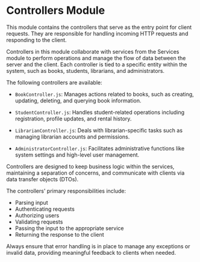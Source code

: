 # Controllers Module

This module contains the controllers that serve as the entry point for client requests. They are responsible for handling incoming HTTP requests and responding to the client.

Controllers in this module collaborate with services from the Services module to perform operations and manage the flow of data between the server and the client. Each controller is tied to a specific entity within the system, such as books, students, librarians, and administrators.

The following controllers are available:

- `BookController.js`: Manages actions related to books, such as creating, updating, deleting, and querying book information.

- `StudentController.js`: Handles student-related operations including registration, profile updates, and rental history.

- `LibrarianController.js`: Deals with librarian-specific tasks such as managing librarian accounts and permissions.

- `AdministratorController.js`: Facilitates administrative functions like system settings and high-level user management.

Controllers are designed to keep business logic within the services, maintaining a separation of concerns, and communicate with clients via data transfer objects (DTOs).

The controllers' primary responsibilities include:
- Parsing input
- Authenticating requests
- Authorizing users
- Validating requests
- Passing the input to the appropriate service
- Returning the response to the client

Always ensure that error handling is in place to manage any exceptions or invalid data, providing meaningful feedback to clients when needed.